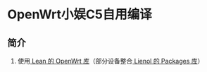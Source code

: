 
 
OpenWrt小娱C5自用编译
==============================================================================================================

## 简介

1. 使用[ Lean 的 OpenWrt 库](https://github.com/coolsnowwolf/lede)（部分设备整合[ Lienol 的 Packages 库](https://github.com/Lienol/openwrt-packages)）
